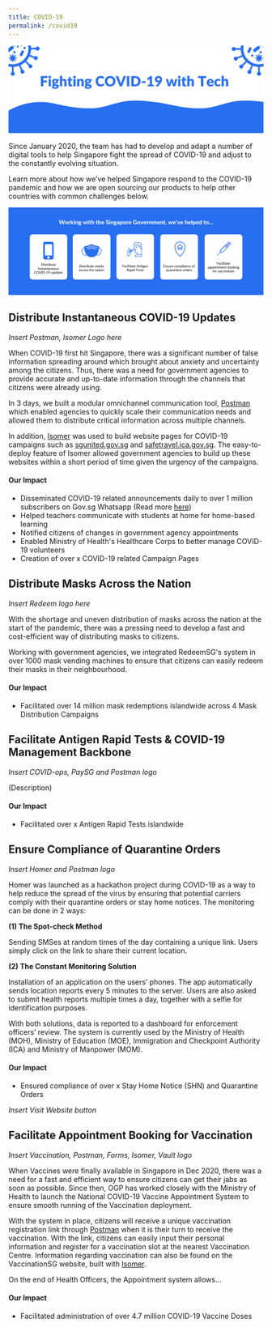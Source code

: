 ```yaml
---
title: COVID-19
permalink: /covid19
---
```

![Alt text for image on Isomer site](/images/covid-banner.png)

Since January 2020, the team has had to develop and adapt a number of digital tools to help Singapore fight the spread of COVID-19 and adjust to the constantly evolving situation. 

Learn more about how we’ve helped Singapore respond to the COVID-19 pandemic and how we are open sourcing our products to help other countries with common challenges below.

![Alt text for image on Isomer site](/images/covid-1.png)

## Distribute Instantaneous COVID-19 Updates

*Insert  Postman, Isomer Logo here*

When COVID-19 first hit Singapore, there was a significant number of false information spreading around which brought about anxiety and uncertainty among the citizens. Thus, there was a need for government agencies to provide accurate and up-to-date information through the channels that citizens were already using. 

In 3 days, we built a modular omnichannel communication tool, [Postman](https://www.open.gov.sg/products/postman/) which enabled agencies to quickly scale their communication needs and allowed them to distribute critical information across multiple channels.

In addition, [Isomer](https://www.open.gov.sg/products/isomer/) was used to build website pages for COVID-19 campaigns such as [sgunited.gov.sg](sgunited.gov.sg) and [safetravel.ica.gov.sg](safetravel.ica.gov.sg). The easy-to-deploy feature of Isomer allowed government agencies to build up these websites within a short period of time given the urgency of the campaigns.

#### Our Impact
* Disseminated COVID-19 related announcements daily to over 1 million subscribers on Gov.sg Whatsapp (Read more [here](https://govinsider.asia/innovation/singapore-coronavirus-whatsapp-covid19-open-government-products-govtech/))
* Helped teachers communicate with students at home for home-based learning
* Notified citizens of changes in government agency appointments
* Enabled Ministry of Health's Healthcare Corps to better manage COVID-19 volunteers
* Creation of over x COVID-19 related Campaign Pages

## Distribute Masks Across the Nation

*Insert Redeem logo here*

With the shortage and uneven distribution of masks across the nation at the start of the pandemic, there was a pressing need to develop a fast and cost-efficient way of distributing masks to citizens.

Working with government agencies, we integrated RedeemSG's system in over 1000 mask vending machines to ensure that citizens can easily redeem their masks in their neighbourhood. 

#### Our Impact
* Facilitated over 14 million mask redemptions islandwide across 4 Mask Distribution Campaigns

## Facilitate Antigen Rapid Tests & COVID-19 Management Backbone

*Insert COVID-ops, PaySG and Postman logo*

(Description)

#### Our Impact
* Facilitated over x Antigen Rapid Tests islandwide

## Ensure Compliance of Quarantine Orders

*Insert Homer and Postman logo*

Homer was launched as a hackathon project during COVID-19 as a way to help reduce the spread of the virus by ensuring that potential carriers comply with their quarantine orders or stay home notices. The monitoring can be done in 2 ways: 

**(1) The Spot-check Method**

Sending SMSes at random times of the day containing a unique link. Users simply click on the link to share their current location.

**(2) The Constant Monitoring Solution**

Installation of an application on the users’ phones. The app automatically sends location reports every 5 minutes to the server. Users are also asked to submit health reports multiple times a day, together with a selfie for identification purposes.

With both solutions, data is reported to a dashboard for enforcement officers’ review. The system is currently used by the Ministry of Health (MOH), Ministry of Education (MOE), Immigration and Checkpoint Authority (ICA) and Ministry of Manpower (MOM).


#### Our Impact
* Ensured compliance of over x Stay Home Notice (SHN) and Quarantine Orders

*Insert Visit Website button*

## Facilitate Appointment Booking for Vaccination

*Insert Vaccination, Postman, Forms, Isomer, Vault logo*

When Vaccines were finally available in Singapore in Dec 2020, there was a need for a fast and efficient way to ensure citizens can get their jabs as soon as possible. Since then, OGP has worked closely with the Ministry of Health to launch the National COVID-19 Vaccine Appointment System to ensure smooth running of the Vaccination deployment.

With the system in place, citizens will receive a unique vaccination registration link through [Postman](https://www.open.gov.sg/products/postman/) when it is their turn to receive the vaccination. With the link, citizens can easily input their personal information and register for a vaccination slot at the nearest Vaccination Centre. Information regarding vaccination can also be found on the VaccinationSG website, built with [Isomer](https://www.open.gov.sg/products/isomer/).

On the end of Health Officers, the Appointment system allows...

#### Our Impact
* Facilitated administration of over 4.7 million COVID-19 Vaccine Doses